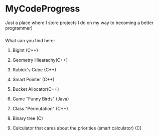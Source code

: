 # MyCodeProgress
Just a place where I store projects I do on my way to becoming a better programmer) 
###
What can you find here:

1) BigInt (C++)

2) Geometry Hiearachy(C++)

3) Rubick's Cube (C++)

4) Smart Pointer (C++)

5) Bucket Allocator(C++)

6) Game "Funny Birds" (Java)

7) Class "Permutation" (C++)

8) Binary tree (C)

9) Calculator that cares about the priorities (smart calculator) (C)
